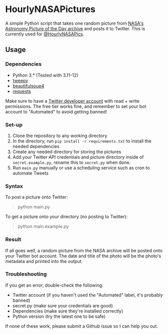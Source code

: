 # HourlyNASAPictures
A simple Python script that takes one random picture from [NASA's Astronomy Picture of the Day archive](https://apod.nasa.gov/) and posts it to Twitter. This is currently used for [@HourlyNASAPics](https://twitter.com/HourlyNASAPics).

## Usage
### Dependencies
- Python 3.* (Tested with 3.11-12)
- [tweepy](https://pypi.org/project/tweepy/)
- [beautifulsoup4](https://pypi.org/project/beautifulsoup4/)
- [requests](https://pypi.org/project/requests/)

Make sure to have a [Twitter developer account](https://developer.twitter.com) with read + write permissions. The free tier works fine, and remember to set your bot account to "Automated" to avoid getting banned!

### Set-up
1. Clone the repository to any working directory
2. In the directory, run `pip install -r requirements.txt` to install the needed dependencies
3. Create any needed directory for storing the pictures
4. Add your Twitter API credentials and picture directory inside of `secret.example.py`, rename this to `secret.py` when done.
5. Run `main.py` manually or use a scheduling service such as cron to automate Tweets

### Syntax
To post a picture onto Twitter:
> python main.py

To get a picture onto your directory (no posting to Twitter):
> python main.example.py

### Result
If all goes well, a random picture from the NASA archive will be posted onto your Twitter bot account. The date and title of the photo will be the photo's metadata and printed into the output.

### Troubleshooting
If you get an error, double-check the following:
- Twitter account (if you haven't used the "Automated" label, it's probably banned)
- secret.py (make sure your credentials are good)
- Dependencies (make sure they're installed correctly)
- Python version (try the latest one to be safe)

If none of these work, please submit a Github issue so I can help you out.